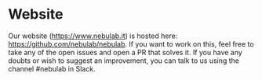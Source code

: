 # Website

Our website (https://www.nebulab.it) is hosted here: https://github.com/nebulab/nebulab. If
you want to work on this, feel free to take any of the open issues and open a PR
that solves it. If you have any doubts or wish to suggest an improvement, you can talk to us using the channel
\#nebulab in Slack. 
